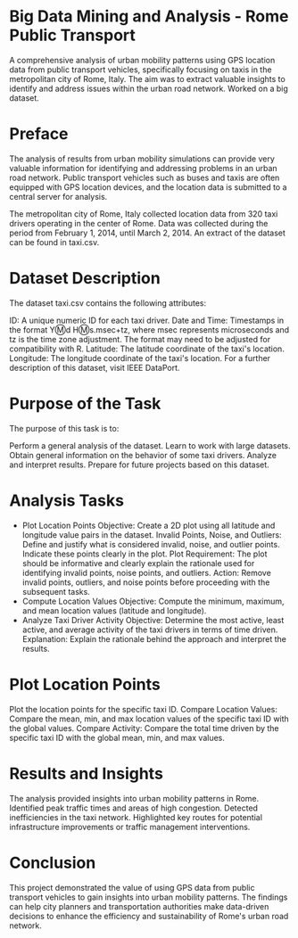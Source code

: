 # Big Data Mining and Analysis - Rome Public Transport
A comprehensive analysis of urban mobility patterns using GPS location data from public transport vehicles, specifically focusing on taxis in the metropolitan city of Rome, Italy. The aim was to extract valuable insights to identify and address issues within the urban road network. Worked on a big dataset.

# Preface
The analysis of results from urban mobility simulations can provide very valuable information for identifying and addressing problems in an urban road network. Public transport vehicles such as buses and taxis are often equipped with GPS location devices, and the location data is submitted to a central server for analysis.

The metropolitan city of Rome, Italy collected location data from 320 taxi drivers operating in the center of Rome. Data was collected during the period from February 1, 2014, until March 2, 2014. An extract of the dataset can be found in taxi.csv.

# Dataset Description
The dataset taxi.csv contains the following attributes:

ID: A unique numeric ID for each taxi driver.
Date and Time: Timestamps in the format Y:m:d H:m:s.msec+tz, where msec represents microseconds and tz is the time zone adjustment. The format may need to be adjusted for compatibility with R.
Latitude: The latitude coordinate of the taxi's location.
Longitude: The longitude coordinate of the taxi's location.
For a further description of this dataset, visit IEEE DataPort.

# Purpose of the Task
The purpose of this task is to:

Perform a general analysis of the dataset.
Learn to work with large datasets.
Obtain general information on the behavior of some taxi drivers.
Analyze and interpret results.
Prepare for future projects based on this dataset.

# Analysis Tasks
- Plot Location Points
Objective: Create a 2D plot using all latitude and longitude value pairs in the dataset.
Invalid Points, Noise, and Outliers: Define and justify what is considered invalid, noise, and outlier points. Indicate these points clearly in the plot.
Plot Requirement: The plot should be informative and clearly explain the rationale used for identifying invalid points, noise points, and outliers.
Action: Remove invalid points, outliers, and noise points before proceeding with the subsequent tasks.
- Compute Location Values
Objective: Compute the minimum, maximum, and mean location values (latitude and longitude).
- Analyze Taxi Driver Activity
Objective: Determine the most active, least active, and average activity of the taxi drivers in terms of time driven.
Explanation: Explain the rationale behind the approach and interpret the results.

# Plot Location Points
Plot the location points for the specific taxi ID.
Compare Location Values: Compare the mean, min, and max location values of the specific taxi ID with the global values.
Compare Activity: Compare the total time driven by the specific taxi ID with the global mean, min, and max values.

# Results and Insights
The analysis provided insights into urban mobility patterns in Rome.
Identified peak traffic times and areas of high congestion.
Detected inefficiencies in the taxi network.
Highlighted key routes for potential infrastructure improvements or traffic management interventions.

# Conclusion
This project demonstrated the value of using GPS data from public transport vehicles to gain insights into urban mobility patterns. The findings can help city planners and transportation authorities make data-driven decisions to enhance the efficiency and sustainability of Rome's urban road network.
